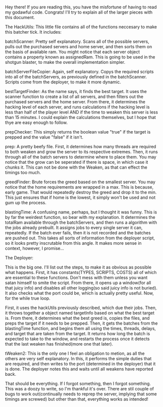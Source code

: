Hey there! If you are reading this, you have the misfortune of having to read my godawful code. Congrats! I'll try to explain all of the larger pieces with this document.

The HackUtils: 
  This little file contains all of the functions neccesary to make this batcher tick. It includes:
   
  batchScanner: Pretty self explanatory. Scans all of the possible servers, pulls out the purchased servers and home server, and then sorts them on the basis of available ram. You might notice that each server object contains a property known as assignedRam. This is going to be used in the shotgun blaster, to make the overall implementation simpler. 
    
  batchServerFileCopier: Again, self explanatory. Copys the required scripts into all of the batchServers, as previously defined in the batchScanner. Scripts come from the deployer, to make it more dynamic. 
    
  bestTargetFinder: As the name says, it finds the best target. It uses the scanner function to create a list of all servers, and then filters out the purchased servers and the home server. From there, it determines the hacking level of each server, and runs calculations if the hacking level is less than half of the player level AND if the time to weaken this server is less than 15 minutes. I could explain the calculations themselves, but I hope that thye are easy enough to follow. 
    
  prepChecker: This simply returns the boolean value "true" if the target is prepped and the value "false" if it isn't.
    
  prep: A pretty beefy file. First, it determines how many threads are required to both weaken and grow the server to its respective extremes. Then, it runs through all of the batch servers to determine where to place them. You may notice that the grow can be seperated if there is space, in which case it chunks it. This can not be done with the Weaken, as that can effect the timings too much. 
    
  greedFinder: Brute forces the greed based on the smallest server. You may notice that the home requirements are wrapped in a max. This is because, early game. That would repeatedly destroy the greed and drop it to the min. This just ensures that if home is the lowest, it simply won't be used and not gum up the process.
    
  blastingTime: A confusing name, perhaps, but I thought it was funny. This is by far the weirdest function, so bear with my explanation. It determines the totalRam available through the batchServers, and then runs a algorithm with the jobs already prebuilt. It assigns jobs to every single server it can, repeatedly. If the batch ever fails, then it is not recorded and the batches are pushed out. This takes all sorts of information from the deployer script, so it looks pretty inscrutable from this angle. It makes more sense in context, however, I promise...

  The Deployer: 
    
  This is the big one. I'll list out the steps, to make it as obvious as possible what happens. First, it has constants(TYPES, SCRIPTS, COSTS) all of which are essential to these functions. Don't mess with them unless you want satan himself to smite the script. From there, it opens up a window(for all that juicy info) and disables all other logging(so said juicy info is not buried). It also checks what the port could be, which is actually pretty useful. Now, for the while true loop.
      
  First, it uses the hackUtils previously described, which due their jobs. Then, it throws together a object named targetInfo based on what the best target is. From there, it determines what the best greed is, copies the files, and preps the target if it needs to be prepped. Then, it gets the batches from the blastingTime function, and begins them all using the times, threads, delays, and target that are taken from the target. It returns how long the batch is expected to take to the window, and restarts the process once it detects that the last weaken has finished(more one that later).

  tWeaken2: This is the only one I feel an obligation to metion, as all the others are very self explanatory. In this, it performs the simple duties that are required, and then writes to the port (determined in the deployer) that it is done. The deployer notes this and waits until all weakens have reported back. 

That should be everything. If I forgot something, then I forgot something. This was a doozy to write, so I'm thankful it's over. There are stil couple of bugs to work out(continually needs to reprep the server, implying that some timings are screwed) but other than that, everything works as intended!
